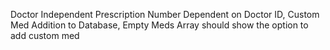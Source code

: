 Doctor Independent Prescription Number Dependent on Doctor ID, Custom Med Addition to Database, Empty Meds Array should show the option to add custom med
